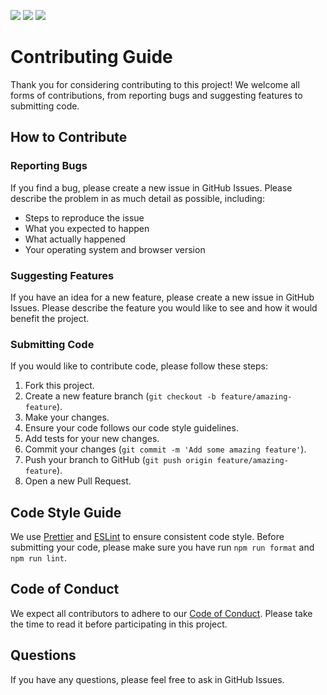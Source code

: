 [<img src="https://img.shields.io/badge/English-blue" />](./CONTRIBUTING.md) [<img src="https://img.shields.io/badge/繁體中文-blue" />](./CONTRIBUTING.zh-TW.md) [<img src="https://img.shields.io/badge/简体中文-blue" />](./CONTRIBUTING.zh-CN.md)

# Contributing Guide

Thank you for considering contributing to this project! We welcome all forms of contributions, from reporting bugs and suggesting features to submitting code.

## How to Contribute

### Reporting Bugs

If you find a bug, please create a new issue in GitHub Issues. Please describe the problem in as much detail as possible, including:

*   Steps to reproduce the issue
*   What you expected to happen
*   What actually happened
*   Your operating system and browser version

### Suggesting Features

If you have an idea for a new feature, please create a new issue in GitHub Issues. Please describe the feature you would like to see and how it would benefit the project.

### Submitting Code

If you would like to contribute code, please follow these steps:

1.  Fork this project.
2.  Create a new feature branch (`git checkout -b feature/amazing-feature`).
3.  Make your changes.
4.  Ensure your code follows our code style guidelines.
5.  Add tests for your new changes.
6.  Commit your changes (`git commit -m 'Add some amazing feature'`).
7.  Push your branch to GitHub (`git push origin feature/amazing-feature`).
8.  Open a new Pull Request.

## Code Style Guide

We use [Prettier](https://prettier.io/) and [ESLint](https://eslint.org/) to ensure consistent code style. Before submitting your code, please make sure you have run `npm run format` and `npm run lint`.

## Code of Conduct

We expect all contributors to adhere to our [Code of Conduct](CODE_OF_CONDUCT.md). Please take the time to read it before participating in this project.

## Questions

If you have any questions, please feel free to ask in GitHub Issues.
